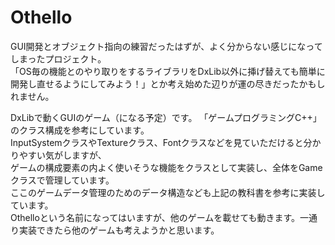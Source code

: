 # Othello
GUI開発とオブジェクト指向の練習だったはずが、よく分からない感じになってしまったプロジェクト。  
「OS毎の機能とのやり取りをするライブラリをDxLib以外に挿げ替えても簡単に開発し直せるようにしてみよう！」とか考え始めた辺りが運の尽きだったかもしれません。

DxLibで動くGUIのゲーム（になる予定）です。
「ゲームプログラミングC++」のクラス構成を参考にしています。  
InputSystemクラスやTextureクラス、Fontクラスなどを見ていただけると分かりやすい気がしますが、  
ゲームの構成要素の内よく使いそうな機能をクラスとして実装し、全体をGameクラスで管理しています。  
ここのゲームデータ管理のためのデータ構造なども上記の教科書を参考に実装しています。  
Othelloという名前になってはいますが、他のゲームを載せても動きます。一通り実装できたら他のゲームも考えようかと思います。
